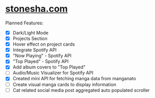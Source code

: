 # [stonesha.com](http://stonesha.com)

Planned Features:
- [x] Dark/Light Mode
- [x] Projects Section
- [x] Hover effect on project cards
- [x] Integrate Spotify API
- [x] "Now Playing" - Spotify API
- [x] "Top Played" - Spotify API
- [x] Add album covers to "Top Played"
- [ ] Audio/Music Visualizer for Spotify API
- [x] Created mini API for fetching manga data from manganato
- [ ] Create visual manga cards to display information
- [ ] Cat related social media post aggregated auto populated scroller
